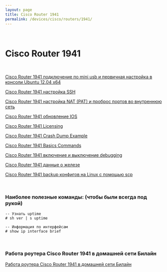 ```yaml
---
layout: page
title: Cisco Router 1941
permalink: /devices/cisco/routers/1941/
---
```


<br/>

# Cisco Router 1941


<br/>

<a href="/devices/cisco/routers/1941/connetc-to-mini-usb/">Cisco Router 1941 подключение по mini usb и первичная настройка в консоли Ubuntu 12.04 x64</a>

<a href="/devices/cisco/routers/1941/cisco-ssh-connection/">Cisco Router 1941 настройка SSH</a>  

<a href="/devices/cisco/routers/1941/cisco-nat-and-port-forwarding/">Cisco Router 1941 настройка NAT (PAT) и проброс портов во внутреннюю сеть</a>  

<a href="/devices/cisco/routers/1941/cisco-how-to-update-ios/">Cisco Router 1941 обновление IOS</a>  

<a href="/devices/cisco/routers/1941/cisco-licensing/">Cisco Router 1941 Licensing</a>  

<a href="/devices/cisco/routers/1941/crash-dump-example/">Cisco Router 1941 Crash Dump Example</a>  

<a href="/devices/cisco/routers/1941/basics-commands/">Cisco Router 1941 Basics Commands</a>  

<a href="/devices/cisco/routers/1941/debugging/">Cisco Router 1941 включение и выключение debugging</a>

<a href="/devices/cisco/routers/1941/device-hardware/">Cisco Router 1941 данные о железе</a>  

<a href="/devices/cisco/routers/1941/backup-configs-to-linux-by-scp/">Cisco Router 1941 backup конфигов на Linux с помощью scp</a>


<br/>

### Наиболее полезные команды: (чтобы были всегда под рукой)

    -- Узнать uptime
    # sh ver | s uptime

    -- Информация по интерфейсам
    # show ip interface brief



<br/>

### Работа роутера Cisco Router 1941 в домашней сети Билайн

<a href="/devices/cisco/routers/1941/beeline/">Работа роутера Cisco Router 1941 в домашней сети Билайн</a>
